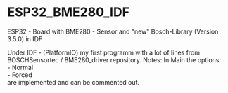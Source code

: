 # ESP32_BME280_IDF
ESP32 - Board with BME280 - Sensor and "new" Bosch-Library (Version 3.5.0) in IDF

Under IDF - (PlatformIO) my first programm with a lot of lines from BOSCHSensortec / BME280_driver repository.
Notes:
  In Main the options:  
    - Normal  
    - Forced  
  are implemented and can be commented out.
